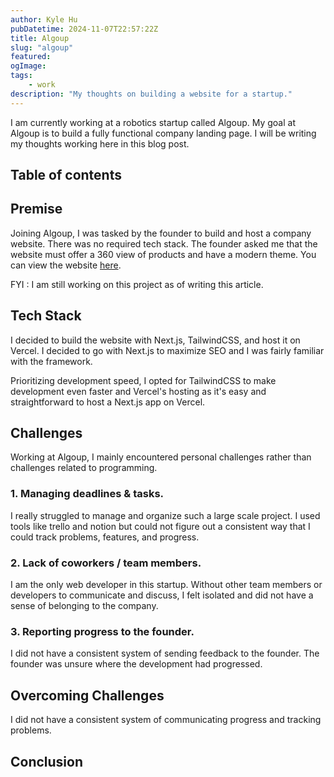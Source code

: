 ```yaml
---
author: Kyle Hu
pubDatetime: 2024-11-07T22:57:22Z
title: Algoup
slug: "algoup"
featured:
ogImage:
tags:
    - work
description: "My thoughts on building a website for a startup."
---
```


I am currently working at a robotics startup called Algoup. My goal at Algoup is to build a fully functional company landing page. I will be writing my thoughts working here in this blog post.

<!-- ![AstroPaper v4](/assets/test.png) -->

## Table of contents

## Premise

Joining Algoup, I was tasked by the founder to build and host a company website. There was no required tech stack. The founder asked me that the website must offer a 360 view of products and have a modern theme. You can view the website [here](https://algoup-vert.vercel.app/).

FYI : I am still working on this project as of writing this article.

## Tech Stack

I decided to build the website with Next.js, TailwindCSS, and host it on Vercel. I decided to go with Next.js to maximize SEO and I was fairly familiar with the framework.

Prioritizing development speed, I opted for TailwindCSS to make development even faster and Vercel's hosting as it's easy and straightforward to host a Next.js app on Vercel.

## Challenges

Working at Algoup, I mainly encountered personal challenges rather than challenges related to programming.

### 1. Managing deadlines & tasks.

I really struggled to manage and organize such a large scale project. I used tools like trello and notion but could not figure out a consistent way that I could track problems, features, and progress.

### 2. Lack of coworkers / team members.

I am the only web developer in this startup. Without other team members or developers to communicate and discuss, I felt isolated and did not have a sense of belonging to the company.

### 3. Reporting progress to the founder.

I did not have a consistent system of sending feedback to the founder. The founder was unsure where the development had progressed.

## Overcoming Challenges

I did not have a consistent system of communicating progress and tracking problems.

## Conclusion
